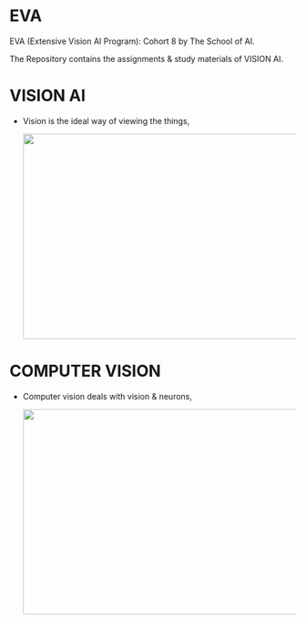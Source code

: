# EVA
EVA (Extensive Vision AI Program):  Cohort 8 by The School of AI.

The Repository contains the assignments & study materials of VISION AI.

# VISION AI

- Vision is the ideal way of viewing the things,

    <img src = "https://user-images.githubusercontent.com/60026221/211131163-011dc830-944a-4faa-a744-399023de4ad2.jpeg" width = 520px height = 360px>

# COMPUTER VISION

- Computer vision deals with vision & neurons,
  
    <img src ="https://user-images.githubusercontent.com/60026221/211131221-c8727d68-e2a2-47bf-8ed0-3d18cec95e8d.jpg" width = 520px height = 360px>

